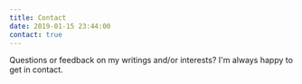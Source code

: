 ```yaml
---
title: Contact
date: 2019-01-15 23:44:00
contact: true
---
```


Questions or feedback on my writings and/or interests? I'm always happy to get in contact.
